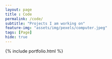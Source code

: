 ```yaml
--- 
layout: page
title : Code 
permalink: /code/
subtitle: "Projects I am working on" 
feature-img: "assets/img/pexels/computer.jpeg"
tags: [Page]
hide: true
---
```


{% include portfolio.html %}
